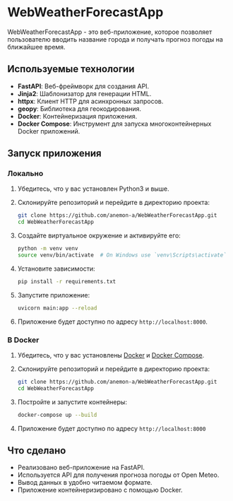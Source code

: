 # WebWeatherForecastApp

WebWeatherForecastApp - это веб-приложение, которое позволяет пользователю вводить название города и получать прогноз погоды на ближайшее время.

## Используемые технологии

- **FastAPI**: Веб-фреймворк для создания API.
- **Jinja2**: Шаблонизатор для генерации HTML.
- **httpx**: Клиент HTTP для асинхронных запросов.
- **geopy**: Библиотека для геокодирования.
- **Docker**: Контейнеризация приложения.
- **Docker Compose**: Инструмент для запуска многоконтейнерных Docker приложений.

## Запуск приложения

### Локально

1. Убедитесь, что у вас установлен Python3 и выше.
2. Склонируйте репозиторий и перейдите в директорию проекта:

    ```bash
    git clone https://github.com/anemon-a/WebWeatherForecastApp.git
    cd WebWeatherForecastApp
    ```

3. Создайте виртуальное окружение и активируйте его:

    ```bash
    python -m venv venv
    source venv/bin/activate  # On Windows use `venv\Scripts\activate`
    ```

4. Установите зависимости:

    ```bash
    pip install -r requirements.txt
    ```

5. Запустите приложение:

    ```bash
    uvicorn main:app --reload
    ```

6. Приложение будет доступно по адресу `http://localhost:8000`.

### В Docker

1. Убедитесь, что у вас установлены [Docker](https://www.docker.com/get-started) и [Docker Compose](https://docs.docker.com/compose/install/).
2. Склонируйте репозиторий и перейдите в директорию проекта:

    ```bash
    git clone https://github.com/anemon-a/WebWeatherForecastApp.git
    cd WebWeatherForecastApp
    ```

3. Постройте и запустите контейнеры:

    ```bash
    docker-compose up --build
    ```

4. Приложение будет доступно по адресу `http://localhost:8000`

## Что сделано

- Реализовано веб-приложение на FastAPI.
- Используется API для получения прогноза погоды от Open Meteo.
- Вывод данных в удобно читаемом формате.
- Приложение контейнеризировано с помощью Docker.
